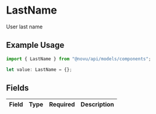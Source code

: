# LastName

User last name

## Example Usage

```typescript
import { LastName } from "@novu/api/models/components";

let value: LastName = {};
```

## Fields

| Field       | Type        | Required    | Description |
| ----------- | ----------- | ----------- | ----------- |